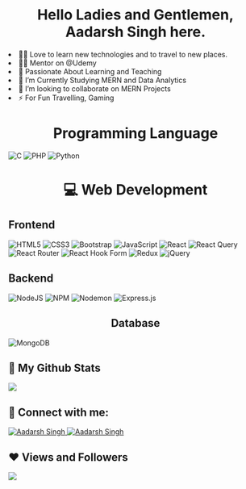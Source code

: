 <h1 align="center">Hello Ladies and Gentlemen, Aadarsh Singh here.</h1>
<li>👨‍💻 Love to learn new technologies and to travel to new places.</li>
<li>👨‍🏫 Mentor on @Udemy</li>
<li>🚀 Passionate About Learning and Teaching</li>
<li>📘 I’m Currently Studying MERN and Data Analytics</li>
<li>👯 I’m looking to collaborate on MERN Projects</li>
<li>⚡ For Fun Travelling, Gaming</li>
<!---------------Programming Language Section--------------->
<h1 align="center">Programming Language</h1>

![C](https://img.shields.io/badge/c-%2300599C.svg?style=for-the-badge&logo=c&logoColor=white)
![PHP](https://img.shields.io/badge/php-%23777BB4.svg?style=for-the-badge&logo=php&logoColor=white) 
![Python](https://img.shields.io/badge/python-3670A0?style=for-the-badge&logo=python&logoColor=ffdd54)

<!---------------Web Development Section--------------->
<h1 align="center">💻 Web Development</h1>
<!-----Front-End Web Development----->
<h2>Frontend</h2>

![HTML5](https://img.shields.io/badge/html5-%23E34F26.svg?style=for-the-badge&logo=html5&logoColor=white) 
![CSS3](https://img.shields.io/badge/css3-%231572B6.svg?style=for-the-badge&logo=css3&logoColor=white) 
![Bootstrap](https://img.shields.io/badge/bootstrap-%238511FA.svg?style=for-the-badge&logo=bootstrap&logoColor=white)
![JavaScript](https://img.shields.io/badge/javascript-%23323330.svg?style=for-the-badge&logo=javascript&logoColor=%23F7DF1E) 
![React](https://img.shields.io/badge/react-%2320232a.svg?style=for-the-badge&logo=react&logoColor=%2361DAFB) 
![React Query](https://img.shields.io/badge/-React%20Query-FF4154?style=for-the-badge&logo=react%20query&logoColor=white) 
![React Router](https://img.shields.io/badge/React_Router-CA4245?style=for-the-badge&logo=react-router&logoColor=white) 
![React Hook Form](https://img.shields.io/badge/React%20Hook%20Form-%23EC5990.svg?style=for-the-badge&logo=reacthookform&logoColor=white) 
![Redux](https://img.shields.io/badge/redux-%23593d88.svg?style=for-the-badge&logo=redux&logoColor=white) 
![jQuery](https://img.shields.io/badge/jquery-%230769AD.svg?style=for-the-badge&logo=jquery&logoColor=white)
<h2>Backend</h2>

![NodeJS](https://img.shields.io/badge/node.js-6DA55F?style=for-the-badge&logo=node.js&logoColor=white) 
![NPM](https://img.shields.io/badge/NPM-%23CB3837.svg?style=for-the-badge&logo=npm&logoColor=white) 
![Nodemon](https://img.shields.io/badge/NODEMON-%23323330.svg?style=for-the-badge&logo=nodemon&logoColor=%BBDEAD) 
![Express.js](https://img.shields.io/badge/express.js-%23404d59.svg?style=for-the-badge&logo=express&logoColor=%2361DAFB) 
<h2 align="center">Database</h2>

![MongoDB](https://img.shields.io/badge/MongoDB-%234ea94b.svg?style=for-the-badge&logo=mongodb&logoColor=white) 
 
<!--## 🏆 GitHub Trophies
![](https://github-profile-trophy.vercel.app/?username=iam-aadarshSingh&theme=radical&no-frame=false&no-bg=true&margin-w=4)-->
<h2>📝 My Github Stats</h2>

<!--![](https://github-readme-stats.vercel.app/api/top-langs/?username=iam-aadarshSingh&theme=dark&hide_border=false&include_all_commits=true&count_private=true&layout=compact)
![](https://github-readme-stats.vercel.app/api?username=iam-aadarshSingh&theme=dark&hide_border=false&include_all_commits=true&count_private=true)-->
![](https://github-readme-streak-stats.herokuapp.com/?user=iam-aadarshSingh&theme=dark&hide_border=false)

<h2>📧 Connect with me:</h2>
<a href="https://www.linkedin.com/in/hi-aadarshsingh/" target="_blank">
  <img src="https://img.shields.io/badge/LinkedIn-0077B5?style=for-the-badge&logo=linkedin&logoColor=white" alt="Aadarsh Singh"/>
  <a href="mailto:aadarsh4492@gmail.com" target="_blank">
  <img src="https://img.shields.io/badge/Email-D14836?style=for-the-badge&logo=gmail&logoColor=white" alt="Aadarsh Singh" />
 </a> 
<h2>❤ Views and Followers</h2>

[![](https://visitcount.itsvg.in/api?id=iam-aadarshSingh&icon=7&color=9)](https://visitcount.itsvg.in)
